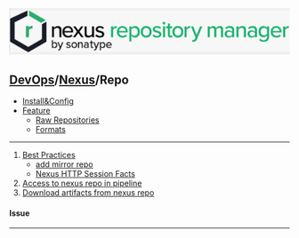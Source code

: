 [![Nexus](../resource/repo.png)](https://help.sonatype.com/repomanager3)
## [DevOps]/[Nexus]/Repo


- [Install&Config](./set-up.md)
- [Feature]()
  - [Raw Repositories](https://help.sonatype.com/repomanager3/nexus-repository-administration/formats/raw-repositories)
  - [Formats](https://help.sonatype.com/repomanager3/nexus-repository-administration/formats)


---
1. [Best Practices](https://help.sonatype.com/repomanager3/nexus-repository-best-practices
)
    - [add mirror repo](https://blog.csdn.net/qq_35493807/article/details/105710521)
    - [Nexus HTTP Session Facts](https://support.sonatype.com/hc/en-us/articles/213465238-Nexus-HTTP-Session-Management)
2. [Access to nexus repo in pipeline](./settings.xml)
3. [Download artifacts from nexus repo](./download_from_maven_repo.sh)

#### Issue







------
[DevOps]: <../../README.md>
[Nexus]: <../nexus.md>